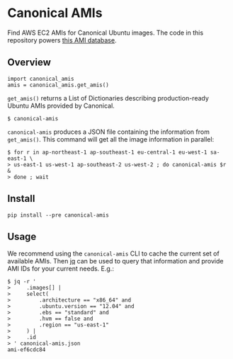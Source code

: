 Canonical AMIs
==============

Find AWS EC2 AMIs for Canonical Ubuntu images.  The code in this repository powers [this AMI database](http://edge.divitu.com/canonical-amis.json).

Overview
--------

    import canonical_amis
    amis = canonical_amis.get_amis()

`get_amis()` returns a List of Dictionaries describing production-ready Ubuntu
AMIs provided by Canonical.

    $ canonical-amis

`canonical-amis` produces a JSON file containing the information from
`get_amis()`.  This command will get all the image information in parallel:

    $ for r in ap-northeast-1 ap-southeast-1 eu-central-1 eu-west-1 sa-east-1 \
    > us-east-1 us-west-1 ap-southeast-2 us-west-2 ; do canonical-amis $r &
    > done ; wait

Install
-------

    pip install --pre canonical-amis

Usage
-----

We recommend using the `canonical-amis` CLI to cache the current set of
available AMIs.  Then [jq](https://stedolan.github.io/jq/) can be used to query
that information and provide AMI IDs for your current needs.  E.g.:

    $ jq -r '
    >     .images[] |
    >     select(
    >         .architecture == "x86_64" and
    >         .ubuntu.version == "12.04" and
    >         .ebs == "standard" and
    >         .hvm == false and
    >         .region == "us-east-1"
    >     ) |
    >     .id
    > ' canonical-amis.json
    ami-ef6cdc84
